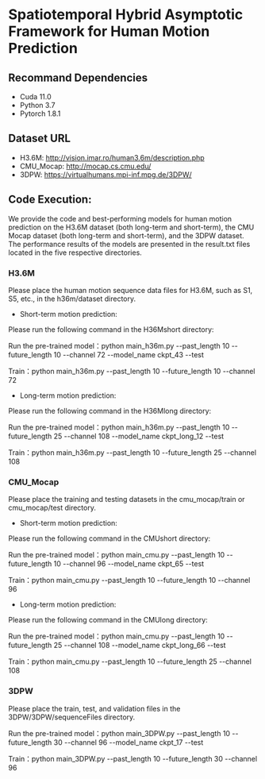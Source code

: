 # Spatiotemporal Hybrid Asymptotic Framework for Human Motion Prediction

## Recommand Dependencies
* Cuda 11.0
* Python 3.7
* Pytorch 1.8.1

## Dataset URL
* H3.6M: http://vision.imar.ro/human3.6m/description.php
* CMU_Mocap: http://mocap.cs.cmu.edu/
* 3DPW: https://virtualhumans.mpi-inf.mpg.de/3DPW/


## Code Execution:
We provide the code and best-performing models for human motion prediction on the H3.6M dataset (both long-term and short-term), the CMU Mocap dataset (both long-term and short-term), and the 3DPW dataset. The performance results of the models are presented in the result.txt files located in the five respective directories.

### H3.6M
Please place the human motion sequence data files for H3.6M, such as S1, S5, etc., in the h36m/dataset directory.

* Short-term motion prediction: 

Please run the following command in the H36Mshort directory:

Run the pre-trained model：python main_h36m.py --past_length 10 --future_length 10 --channel 72 --model_name ckpt_43 --test

Train：python main_h36m.py --past_length 10 --future_length 10 --channel 72

* Long-term motion prediction: 

Please run the following command in the H36Mlong directory:

Run the pre-trained model：python main_h36m.py --past_length 10 --future_length 25 --channel 108 --model_name ckpt_long_12 --test

Train：python main_h36m.py --past_length 10 --future_length 25 --channel 108

### CMU_Mocap
Please place the training and testing datasets in the cmu_mocap/train or cmu_mocap/test directory.

* Short-term motion prediction: 

Please run the following command in the CMUshort directory:

Run the pre-trained model：python main_cmu.py --past_length 10 --future_length 10 --channel 96 --model_name ckpt_65 --test

Train：python main_cmu.py --past_length 10 --future_length 10 --channel 96

* Long-term motion prediction: 

Please run the following command in the CMUlong directory:

Run the pre-trained model：python main_cmu.py --past_length 10 --future_length 25 --channel 108 --model_name ckpt_long_66 --test

Train：python main_cmu.py --past_length 10 --future_length 25 --channel 108

### 3DPW
Please place the train, test, and validation files in the 3DPW/3DPW/sequenceFiles directory.

Run the pre-trained model：python main_3DPW.py --past_length 10 --future_length 30 --channel 96 --model_name ckpt_17 --test

Train：python main_3DPW.py --past_length 10 --future_length 30 --channel 96






